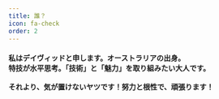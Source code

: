 ```yaml
---
title: 誰？
icon: fa-check
order: 2
---
```


<h4>
私はデイヴィッドと申します。オーストラリアの出身。<br>
特技が水平思考。「技術」と「魅力」を取り組みたい大人です。<br>
<br>
それより、気が置けないヤツです！努力と根性で、頑張ります！
</h4>
